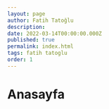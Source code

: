 ```yaml
---
layout: page
author: Fatih Tatoğlu
description: 
date: 2022-03-14T00:00:00.000Z
published: true
permalink: index.html
tags: fatih tatoglu
order: 1
---
```


# Anasayfa

